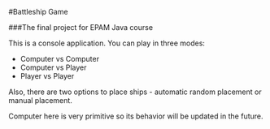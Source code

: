 #Battleship Game

###The final project for EPAM Java course

This is a console application.
You can play in three modes:  
- Computer vs Computer
- Computer vs Player
- Player vs Player

Also, there are two options to place ships - automatic random placement or manual placement.

Computer here is very primitive so its behavior will be updated in the future.
